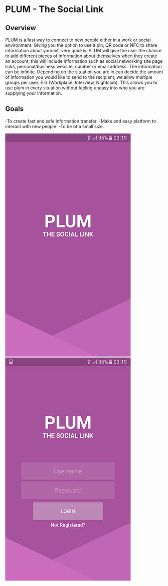 # PLUM - The Social Link



## Overview
PLUM is a fast way to connect to new people either in a work or social environment. Giving you the option to use a pin, QR code or NFC to share information about yourself very quickly.
PLUM will give the user the chance to add different pieces of information about themselves when they create an account, this will include information such as social networking site page links, personal/business website, number or email address. The information can be infinite.
Depending on the situation you are in can decide the amount of information you would like to send to the recipient, we allow multiple groups per user. E.G (Workplace, Interview, Nightclub). This allows you to use plum in every situation without feeling uneasy into who you are supplying your information.


## Goals
-To create fast and safe information transfer.
-Make and easy platform to interact with new people.
-To be of a small size.



![alt text](https://github.com/nebbsie/plum/blob/master/img2.png)
![alt text](https://github.com/nebbsie/plum/blob/master/img1.png)

